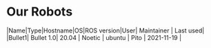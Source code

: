 # Our Robots

|Name|Type|Hostname|OS|ROS version|User| Maintainer | Last used|
|Bullet1| Bullet 1.0| 20.04 | Noetic | ubuntu | Pito | 2021-11-19 |
